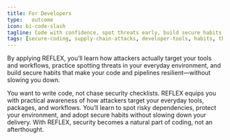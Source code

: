 ```yaml
---
title: For Developers
type:   outcome
icon: bi-code-slash
tagline: Code with confidence, spot threats early, build secure habits
tags: [secure-coding, supply-chain-attacks, developer-tools, habits, threat-awareness ,everyday-security]
---
```

By applying REFLEX, you’ll learn how attackers actually target your tools and workflows, practice spotting threats in your everyday environment, and build secure habits that make your code and pipelines resilient—without slowing you down.


You want to write code, not chase security checklists. REFLEX equips you with practical awareness of how attackers target your everyday tools, packages, and workflows. You’ll learn to spot risky dependencies, protect your environment, and adopt secure habits without slowing down your delivery. With REFLEX, security becomes a natural part of coding, not an afterthought.